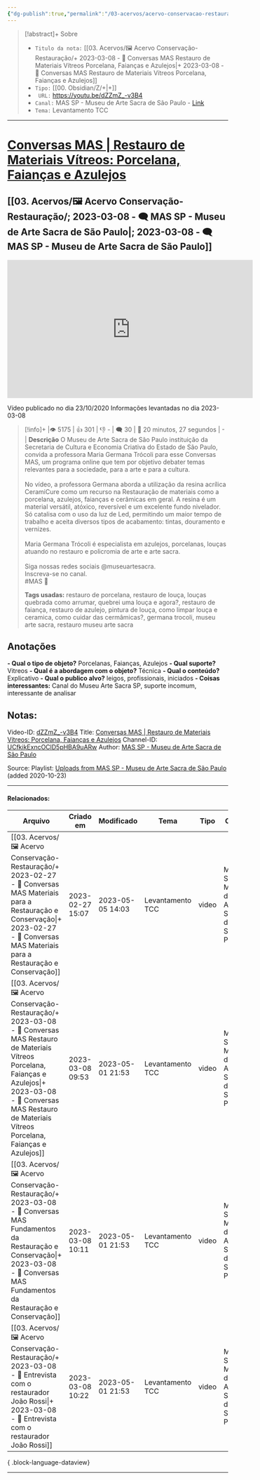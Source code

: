 ```yaml
---
{"dg-publish":true,"permalink":"/03-acervos/acervo-conservacao-restauracao/2023-03-08-conversas-mas-restauro-de-materiais-vitreos-porcelana-faiancas-e-azulejos/","tags":["🖼️/🎥️"],"created":"2023-03-08T09:46:45.321-03:00","updated":"2023-05-01T21:53:03.532-03:00"}
---
```



>[!abstract]+ Sobre
>- `Titulo da nota:`  [[03. Acervos/🖼️ Acervo Conservação-Restauração/+ 2023-03-08   -  🎥️ Conversas MAS  Restauro de Materiais Vítreos Porcelana, Faianças e Azulejos\|+ 2023-03-08   -  🎥️ Conversas MAS  Restauro de Materiais Vítreos Porcelana, Faianças e Azulejos]]
>- `Tipo:`  [[00. Obsidian/Z/+\|+]]
>- ` URL:`  https://youtu.be/dZZmZ_-v3B4
>- `Canal:` MAS SP - Museu de Arte Sacra de São Paulo - [Link](http://www.youtube.com/@MuseuArteSacraSP)
>- `Tema:`  Levantamento TCC
***

# [Conversas MAS | Restauro de Materiais Vítreos: Porcelana, Faianças e Azulejos](https://youtu.be/dZZmZ_-v3B4)
## [[03. Acervos/🖼️ Acervo Conservação-Restauração/; 2023-03-08 - 🗨️ MAS SP - Museu de Arte Sacra de São Paulo\|; 2023-03-08 - 🗨️ MAS SP - Museu de Arte Sacra de São Paulo]]

<center><iframe width="560" height="315" src="https://www.youtube.com/embed/dZZmZ_-v3B4" title="YouTube video player" frameborder="0" allow="accelerometer; autoplay; clipboard-write; encrypted-media; gyroscope; picture-in-picture" allowfullscreen></iframe></center>

Vídeo publicado no dia 23/10/2020
Informações levantadas no dia 2023-03-08


>[!info]+ |👁️ 5175 | 👍 301 | 👎 - | 🗨️ 30 | 🎥️ 20 minutos, 27 segundos | - |
>**Descrição**
> O Museu de Arte Sacra de São Paulo instituição da Secretaria de Cultura e Economia Criativa do Estado de São Paulo, convida a professora Maria Germana Trócoli para esse Conversas MAS, um programa online que tem por objetivo debater temas relevantes para a sociedade, para a arte e para a cultura.<br><br>No vídeo, a professora Germana aborda a utilização da resina acrílica CeramiCure como um recurso na Restauração de materiais como a porcelana, azulejos, faianças e cerâmicas em geral. A resina é um material versátil, atóxico, reversível e um excelente fundo nivelador. Só catalisa com o uso da luz de Led, permitindo um maior tempo de trabalho e aceita diversos tipos de acabamento: tintas, douramento e vernizes.<br><br>Maria Germana Trócoli é especialista em azulejos, porcelanas, louças atuando no restauro e policromia de arte e arte sacra.<br><br>Siga nossas redes sociais @museuartesacra.<br>Inscreva-se no canal.<br>#MAS 💒
> 
> **Tags usadas:**  restauro de porcelana, restauro de louça, louças quebrada como arrumar, quebrei uma louça e agora?, restauro de faiança, restauro de azulejo, pintura de louça, como limpar louça e ceramica, como cuidar das cermâmicas?, germana trocoli, museu arte sacra, restauro museu arte sacra


## Anotações
**- Qual o tipo de objeto?** 
Porcelanas, Faianças, Azulejos
**- Qual suporte?**
Vitreos
**- Qual é a abordagem com o objeto?**
Técnica
**- Qual o conteúdo?**
Explicativo
**- Qual o publico alvo?**
leigos, profissionais, iniciados
**- Coisas interessantes:**
Canal do Museu Arte Sacra SP, suporte incomum, interessante de analisar

## Notas:

Video-ID: <a target='_blank' href='https://youtu.be/dZZmZ_-v3B4'>dZZmZ_-v3B4</a>
Title: <a target='_blank' href='https://youtu.be/dZZmZ_-v3B4'>Conversas MAS | Restauro de Materiais Vítreos: Porcelana, Faianças e Azulejos</a>
Channel-ID: <a target='_blank' href='https://www.youtube.com/channel/UCfkikExncOClD5pHBA9uARw'>UCfkikExncOClD5pHBA9uARw</a>
Author: <a target='_blank' href='https://www.youtube.com/channel/UCfkikExncOClD5pHBA9uARw'>MAS SP - Museu de Arte Sacra de São Paulo</a>


Source: Playlist: <a target='_blank' href='https://www.youtube.com/playlist?list=UUfkikExncOClD5pHBA9uARw'>Uploads from MAS SP - Museu de Arte Sacra de São Paulo</a> (added 2020-10-23)


***
#### Relacionados:
| Arquivo                                                                                                                                                                                                                                                    | Criado em        | Modificado       | Tema             | Tipo  | Canal                                     |
| ---------------------------------------------------------------------------------------------------------------------------------------------------------------------------------------------------------------------------------------------------------- | ---------------- | ---------------- | ---------------- | ----- | ----------------------------------------- |
| [[03. Acervos/🖼️ Acervo Conservação-Restauração/+ 2023-02-27   -  🎥️ Conversas MAS  Materiais para a Restauração e Conservação\|+ 2023-02-27   -  🎥️ Conversas MAS  Materiais para a Restauração e Conservação]]                                     | 2023-02-27 15:07 | 2023-05-05 14:03 | Levantamento TCC | video | MAS SP - Museu de Arte Sacra de São Paulo |
| [[03. Acervos/🖼️ Acervo Conservação-Restauração/+ 2023-03-08   -  🎥️ Conversas MAS  Restauro de Materiais Vítreos Porcelana, Faianças e Azulejos\|+ 2023-03-08   -  🎥️ Conversas MAS  Restauro de Materiais Vítreos Porcelana, Faianças e Azulejos]] | 2023-03-08 09:53 | 2023-05-01 21:53 | Levantamento TCC | video | MAS SP - Museu de Arte Sacra de São Paulo |
| [[03. Acervos/🖼️ Acervo Conservação-Restauração/+ 2023-03-08   -  🎥️ Conversas MAS  Fundamentos da Restauração e Conservação\|+ 2023-03-08   -  🎥️ Conversas MAS  Fundamentos da Restauração e Conservação]]                                         | 2023-03-08 10:11 | 2023-05-01 21:53 | Levantamento TCC | video | MAS SP - Museu de Arte Sacra de São Paulo |
| [[03. Acervos/🖼️ Acervo Conservação-Restauração/+ 2023-03-08   -  🎥️ Entrevista com o restaurador João Rossi\|+ 2023-03-08   -  🎥️ Entrevista com o restaurador João Rossi]]                                                                         | 2023-03-08 10:22 | 2023-05-01 21:53 | Levantamento TCC | video | MAS SP - Museu de Arte Sacra de São Paulo |

{ .block-language-dataview}
***
